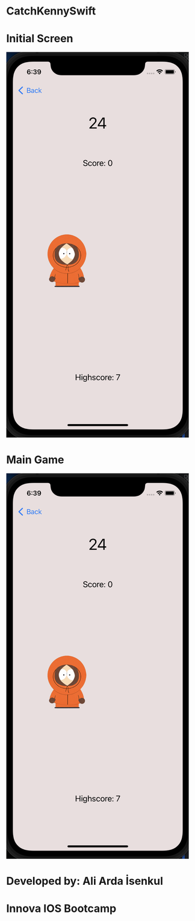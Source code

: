# CatchKennySwift

# Initial Screen

![alt text](https://github.com/aardaisenkul/CatchKennySwift/blob/main/game.png?raw=true)

# Main Game


![alt text](https://github.com/aardaisenkul/CatchKennySwift/blob/main/game.png?raw=true)

# Developed by: Ali Arda İsenkul
# Innova IOS Bootcamp
